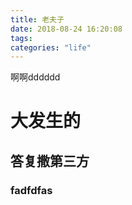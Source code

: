 ```yaml
---
title: 老夫子
date: 2018-08-24 16:20:08
tags:
categories: "life"
---
```

啊啊dddddd
# 大发生的
## 答复撒第三方
### fadfdfas


